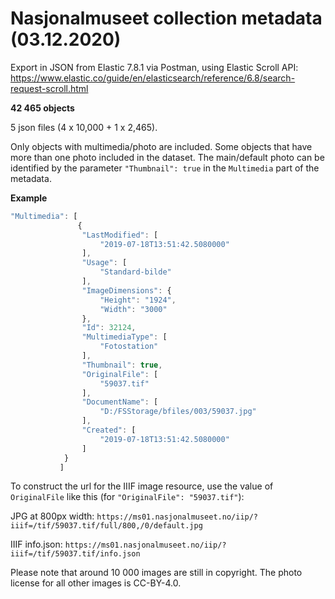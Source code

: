 # Nasjonalmuseet collection metadata (03.12.2020)

Export in JSON from Elastic 7.8.1 via Postman, using Elastic Scroll API:
https://www.elastic.co/guide/en/elasticsearch/reference/6.8/search-request-scroll.html

**42 465 objects**

5 json files (4 x 10,000 + 1 x 2,465).

Only objects with multimedia/photo are included.
Some objects that have more than one photo included in the dataset. The main/default photo can be identified by the parameter `"Thumbnail": true` in the `Multimedia` part of the metadata.

**Example**
```javascript
"Multimedia": [
               {
                "LastModified": [
                    "2019-07-18T13:51:42.5080000"
                ],
                "Usage": [
                    "Standard-bilde"
                ],
                "ImageDimensions": {
                    "Height": "1924",
                    "Width": "3000"
                },
                "Id": 32124,
                "MultimediaType": [
                    "Fotostation"
                ],
                "Thumbnail": true,
                "OriginalFile": [
                    "59037.tif"
                ],
                "DocumentName": [
                    "D:/FSStorage/bfiles/003/59037.jpg"
                ],
                "Created": [
                    "2019-07-18T13:51:42.5080000"
                ]
            }
           ]
```                           
To construct the url for the IIIF image resource, use the value of `OriginalFile` like this (for `"OriginalFile": "59037.tif"`):

JPG at 800px width: `https://ms01.nasjonalmuseet.no/iip/?iiif=/tif/59037.tif/full/800,/0/default.jpg`

IIIF info.json: `https://ms01.nasjonalmuseet.no/iip/?iiif=/tif/59037.tif/info.json`

Please note that around 10 000 images are still in copyright. The photo license for all other images is CC-BY-4.0.
